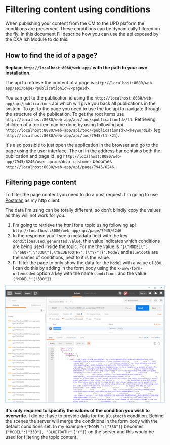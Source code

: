 # Filtering content using conditions

When publishing your content from the CM to the UPD plaform the conditions are preserved. 
These conditions can be dynamically filtered on the fly.
In this document I'll describe how you can use the api exposed by the DXA Ish Module to do this.

## How to find the id of a page?

**Replace `http://localhost:8080/web-app/` with the path to your own installation.**

The api to retrieve the content of a page is `http://localhost:8080/web-app/api/page/<publicationId>/<pageId>`.

You can get to the publication id using the `http://localhost:8080/web-app/api/publications` api which will give you back all publications in the system.
To get to the page you need to use the toc api to navigate through the structure of the publication. To get the root items use `http://localhost:8080/web-app/api/toc/<publicationId>/t1`.
Retrieving children of a toc item can be done by using following api `http://localhost:8080/web-app/api/toc/<publicationId>/<keywordId>` (eg `http://localhost:8080/web-app/api/toc/7945/t1-k21`).

It's also possible to just open the application in the browser and go to the page using the user interface.
The url in the address bar contains both the publication and page id. eg `http://localhost:8080/web-app/7945/6246/user-guide/dear-customer` becomes `http://localhost:8080/web-app/api/page/7945/6246`.

## Filtering page content

To filter the page content you need to do a post request. I'm going to use [Postman](https://www.getpostman.com/) as my http client.

The data I'm using can be totally different, so don't blindly copy the values as they will not work for you.

1. I'm going to retrieve the html for a topic using following api `http://localhost:8080/web-app/api/page/7945/6246`
2. In the response you'll see a metadata field with the key `conditionsused.generated.value`, this value indicates which conditions are being used inside the topic. For me the value is `"{\"MODEL\":[\"660\",\"330\"],\"BLUETOOTH\":[\"Y\"]}"`. `Model` and `Bluetooth` are the names of conditions, next to it is the value.
3. I'll filter the page to only show the data for the `Model` with a value of `330`. I can do this by adding in the form body using the `x-www-form-urlencoded` option a key with the name `conditions` and the value `{"MODEL":["330"]}`.

![Conditions api example](../images/conditions-api-example.png)

**It's only required to specifiy the values of the condition you wish to overwrite.** 
I did not have to provide data for the `Bluetooth` condition. Behind the scenes the server will merge the conditions in the form body with the default conditions set. 
In my example `{"MODEL":["330"]}` becomes `{"MODEL":["330"], "BLUETOOTH":["Y"]}` on the server and this would be used for filtering the topic content.